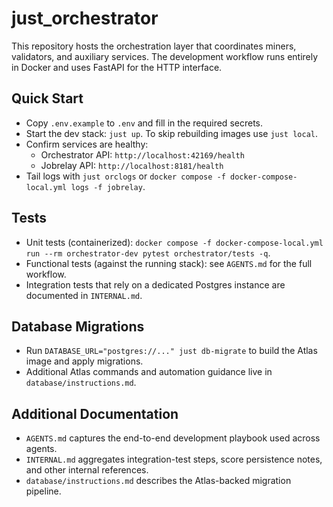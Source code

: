 # just_orchestrator

This repository hosts the orchestration layer that coordinates miners, validators, and auxiliary services. The development workflow runs entirely in Docker and uses FastAPI for the HTTP interface.

## Quick Start
- Copy `.env.example` to `.env` and fill in the required secrets.
- Start the dev stack: `just up`. To skip rebuilding images use `just local`.
- Confirm services are healthy:
  - Orchestrator API: `http://localhost:42169/health`
  - Jobrelay API: `http://localhost:8181/health`
- Tail logs with `just orclogs` or `docker compose -f docker-compose-local.yml logs -f jobrelay`.

## Tests
- Unit tests (containerized): `docker compose -f docker-compose-local.yml run --rm orchestrator-dev pytest orchestrator/tests -q`.
- Functional tests (against the running stack): see `AGENTS.md` for the full workflow.
- Integration tests that rely on a dedicated Postgres instance are documented in `INTERNAL.md`.

## Database Migrations
- Run `DATABASE_URL="postgres://..." just db-migrate` to build the Atlas image and apply migrations.
- Additional Atlas commands and automation guidance live in `database/instructions.md`.

## Additional Documentation
- `AGENTS.md` captures the end-to-end development playbook used across agents.
- `INTERNAL.md` aggregates integration-test steps, score persistence notes, and other internal references.
- `database/instructions.md` describes the Atlas-backed migration pipeline.
